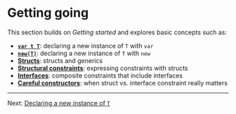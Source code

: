 # Getting going

This section builds on _Getting started_ and explores basic concepts such as:

* [**`var t T`**](./01-var-t.md): declaring a new instance of `T` with `var`
* [**`new(T)`**](./02-new-t.md): declaring a new instance of `T` with `new`
* [**Structs**](./03-structs.md): structs and generics
* [**Structural constraints**](./04-structural-constraints.md): expressing constraints with structs
* [**Interfaces**](./05-interfaces.md): composite constraints that include interfaces
* [**Careful constructors**](./06-careful-constructors.md): when struct vs. interface constraint really matters

---

Next: [Declaring a new instance of `T`](./01-var-t.md)
